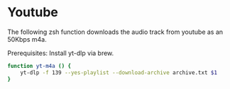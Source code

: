 # Youtube


The following zsh function downloads the audio track from youtube as an 50Kbps m4a.

Prerequisites: Install yt-dlp via brew.

```zsh
function yt-m4a () {
    yt-dlp -f 139 --yes-playlist --download-archive archive.txt $1
}
```
